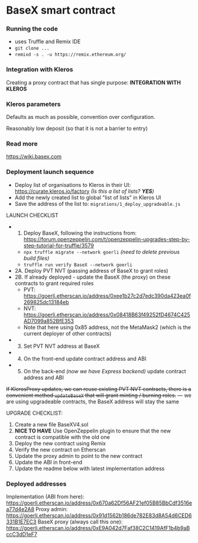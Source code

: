 # BaseX smart contract

### Running the code
* uses Truffle and Remix IDE
* `git clone ...`
* `remixd -s . -u https://remix.ethereum.org/`

### Integration with Kleros

Creating a proxy contract that has single purpose: **INTEGRATION WITH KLEROS**

### Kleros parameters

Defaults as much as possible, convention over configuration.

Reasonably low deposit (so that it is not a barrier to entry)

<!--
### Adding organisations

Each organisation accrues PVT (positive value token) and NVT (negative value token), that's why need to keep them unique

### Adding reports and evaluations

It is possible to add:
* report of work but no evaluation
* report of work and evaluation at the same time
* evaluation only

Avoiding duplicate evaluations:
* if a pending evaluation exists, this will be indicated in the UI
* multiple simultaneous evaluations are possible, as long as they cover different areas of impact / different time periods

### Incentive to submit report

Putting your organisation and related report on the list is a signal to the market that you are serious about impact and ESG

### Incentive to evaluate

Ability to mint PVT and NVT tokens

COMPETITOR: Launched 9 days ago - https://gov.gitcoin.co/t/reviewing-gitcoin-grantee-impact-momus-eth-gitcoinreviews-co/15215?u=krrisis

-->

### Read more

https://wiki.basex.com

### Deployment launch sequence

* Deploy list of organisations to Kleros in their UI: https://curate.kleros.io/factory _(Is this a list of lists?  **YES**)_
* Add the newly created list to global "list of lists" in Kleros UI
* Save the address of the list to: `migrations/1_deploy_upgradeable.js`

LAUNCH CHECKLIST
* 1. Deploy BaseX, following the instructions from: https://forum.openzeppelin.com/t/openzeppelin-upgrades-step-by-step-tutorial-for-truffle/3579 
  * `npx truffle migrate --network goerli` _(need to delete previous build files)_
  * `truffle run verify BaseX --network goerli` 
* 2A. Deploy PVT NVT (passing address of BaseX to grant roles)
* 2B. If already deployed - update the BaseX (the proxy) on these contracts to grant required roles
  * PVT: https://goerli.etherscan.io/address/0xee1b27c2d7edc390da423ea0f269825dc13184eb
  * NVT: https://goerli.etherscan.io/address/0x08418B63f49252fD4674C425AD7099a852BfE353
  * Note that here using 0x85 address, not the MetaMask2 (which is the current deployer of other contracts)
* 3. Set PVT NVT address at BaseX
* 4. On the front-end update contract address and ABI
* 5. On the back-end _(now we have Express backend)_ update contract address and ABI 

~~If KlerosProxy updates, we can reuse existing PVT NVT contracts, there is a convenient method `updateBaseX` that will grant minting / burning roles.~~ — we are using upgradeable contracts, the BaseX address will stay the same

UPGRADE CHECKLIST:
1. Create a new file BaseXV4.sol
2. **NICE TO HAVE** Use OpenZeppelin plugin to ensure that the new contract is compatible with the old one
3. Deploy the new contract using Remix
4. Verify the new contract on Etherscan
5. Update the proxy admin to point to the new contract
6. Update the ABI in front-end
7. Update the readme below with latest implementation address

### Deployed addresses
Implementation (ABI from here): https://goerli.etherscan.io/address/0x670a62Df56AF21ef05B85BbCdf3516ea77d4e2A8
Proxy admin: https://goerli.etherscan.io/address/0x91d1562b186de782E83d8A54d6CED6331B1E7EC3
BaseX proxy (always call this one): https://goerli.etherscan.io/address/0xE9A042d7Faf38C2C1419AfF1b4b9aBccC3dD1eF7
